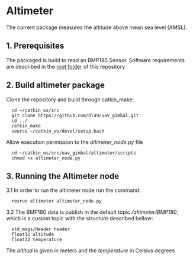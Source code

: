 # Altimeter
The current package measures the altitude above mean sea level (AMSL).

## 1. Prerequisites
The packaged is build to read an BMP180 Sensor. Software requirements are described in the [root folder](README.md) of this repository

## 2. Build altimeter package
Clone the repository and build through catkin_make:

```
  cd ~/catkin_ws/src
  git clone https://github.com/hl49/uav_gimbal.git
  cd ../
  catkin_make
  source ~/catkin_ws/devel/setup.bash
```

Allow execution permission to the *altimeter_node.py* file
```
  cd ~/catkin_ws/src/uav_gimbal/altimeter/scripts
  chmod +x altimeter_node.py
```

## 3. Running the Altimeter node
3.1 In order to run the altimeter node run the command:
```
  rosrun altimeter altimeter_node.py
```

3.2 The BMP180 data is publish in the default topic */altimeter/BMP180*, which is a custom topic with the structure described bellow:
```
  std_msgs/Header header
  float32 altitude
  float32 temperature
```
The *altitud* is given in meters and the *temperature* in Celsius degrees
